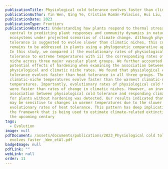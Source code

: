 ```yaml
---
publicationTitle: Physiological cold tolerance evolves faster than climatic niches in plants
publicationAuthor: Yin Wen, Qing Ye, Cristian Román-Palacios, Hui Liu, Guilin Wu
publicationDate: 2023
publicationType: Frontiers
publicationAbstract: Understanding how plants respond to thermal stress is
  central to predicting plant responses and community dynamics in natural
  ecosystems under projected scenarios of climate change. Although physiological
  tolerance is suggested to evolve slower than climatic niches, this comparison
  remains to be addressed in plants using a phylogenetic comparative approach.
  In this study, we compared i) the evolutionary rates of physiological
  tolerance to extreme temperatures with ii) the corresponding rates of climatic
  niche across three major vascular plant groups. We further accounted for the
  potential effects of hardening when examining the association between
  physiological and climatic niche rates. We found that physiological cold
  tolerance evolves faster than heat tolerance in all three groups. The coldest
  climatic-niche temperatures evolve faster than the warmest climatic-niche
  temperatures. Importantly, evolutionary rates of physiological cold tolerance
  were faster than rates of change in climatic niches. However, an inverse
  association between physiological cold tolerance and responding climatic niche
  for plants without hardening was detected. Our results indicated that plants
  may be sensitive to changes in warmer temperatures due to the slower
  evolutionary rates of heat tolerance. This pattern has deep implications for
  the framework that is being used to estimate climate-related extinctions over
  the upcoming century
tags:
  - Evolution
image: null
pdfDocument: /assets/documents/publications/2023_Physiological cold tolerance
  evolves faster _Wen_etAl.pdf
badgeImage: null
pdfLink: ""
webLink: null
order: 11
---
```


